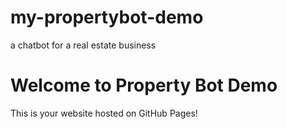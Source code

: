 # my-propertybot-demo
a chatbot for a real estate business
<!DOCTYPE html>
<html lang="en">
<head>
  <meta charset="UTF-8" />
  <meta name="viewport" content="width=device-width, initial-scale=1" />
  <title>Property Bot Demo</title>
</head>
<body>
  <h1>Welcome to Property Bot Demo</h1>
  <p>This is your website hosted on GitHub Pages!</p>

  <!-- Tidio chatbot widget -->
  <script src="//code.tidio.co/wcunqqxemhisvtimyj6yjwr2kjqvbx4e.js" async></script>
</body>
</html>
